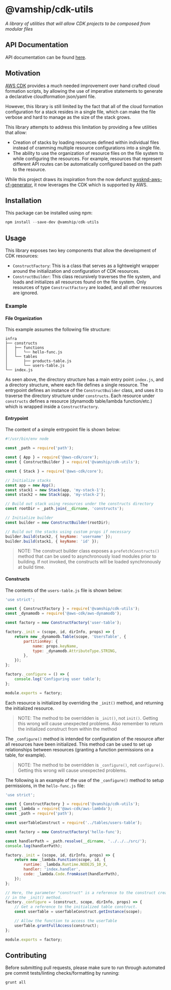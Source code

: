 # @vamship/cdk-utils

_A library of utilities that will allow CDK projects to be composed from modular files_

## API Documentation

API documentation can be found [here](https://vamship.github.io/cdk-utils).

## Motivation

[AWS CDK](https://docs.aws.amazon.com/cdk/latest/guide/home.html) provides a
much needed improvement over hand crafted cloud formation scripts, by allowing
the use of imperative statements to generate a declarative cloudformation
json/yaml file.

However, this library is still limited by the fact that all of the cloud
formation configuration for a stack resides in a single file, which can make the
file verbose and hard to manage as the size of the stack grows.

This library attempts to address this limitation by providing a few utilities
that allow:

-   Creation of stacks by loading resources defined within individual files
    instead of cramming multiple resource configurations into a single file.
-   The ability to use the organization of resource files on the file system to
    while configuring the resources. For example, resources that represent
    different API routes can be automatically configured based on the path to the
    resource.

While this project draws its inspiration from the now defunct
[wysknd-aws-cf-generator](https://github.com/vamship/grunt-wysknd-aws-cf-generator),
it now leverages the CDK which is supported by AWS.

## Installation

This package can be installed using npm:

```js
npm install --save-dev @vamship/cdk-utils
```

## Usage

This library exposes two key components that allow the development of CDK
resources:

-   `ConstructFactory`: This is a class that serves as a lightweight wrapper
    around the initialization and configuration of CDK resources.
-   `ConstructBuilder`: This class recursively traverses the file system, and
    loads and initializes all resources found on the file system. Only resources
    of type `ConstructFactory` are loaded, and all other resources are ignored.

### Example

#### File Organization

This example assumes the following file structure:

```
infra
├── constructs
│   ├── functions
│   │   └── hello-func.js
│   └── tables
│       ├── products-table.js
│       └── users-table.js
└── index.js
```

As seen above, the directory structure has a main entry point `index.js`, and
a directory structure, where each file defines a single resource. The entrypoint
defines an instance of the `ConstructBuilder` class, and uses it to traverse
the directory structure under `constructs`. Each resource under `constructs`
defines a resource (dynamodb table/lambda function/etc.) which is wrapped inside
a `ConstructFactory`.

#### Entrypoint

The content of a simple entrypoint file is shown below:

```js
#!/usr/bin/env node

const _path = require('path');

const { App } = require('@aws-cdk/core');
const { ConstructBuilder } = require('@vamship/cdk-utils');

const { Stack } = require('@aws-cdk/core');

// Initialize stacks
const app = new App();
const stack1 = new Stack(app, 'my-stack-1');
const stack2 = new Stack(app, 'my-stack-2');

// Build out stack using resources under the constructs directory
const rootDir = _path.join(__dirname, 'constructs');

// Initialize builder
const builder = new ConstructBuilder(rootDir);

// Build out the stacks using custom props if necessary
builder.build(stack2, { keyName: 'username' });
builder.build(stack1, { keyName: 'id' });
```

> NOTE: The construct builder class exposes a `prefetchConstructs()` method that
> can be used to asynchronously load modules prior to building. If not invoked,
> the constructs will be loaded synchronously at build time.

#### Constructs

The contents of the `users-table.js` file is shown below:

```js
'use strict';

const { ConstructFactory } = require('@vamship/cdk-utils');
const _dynamodb = require('@aws-cdk/aws-dynamodb');

const factory = new ConstructFactory('user-table');

factory._init = (scope, id, dirInfo, props) => {
    return new _dynamodb.Table(scope, 'UsersTable', {
        partitionKey: {
            name: props.keyName,
            type: _dynamodb.AttributeType.STRING,
        },
    });
};

factory._configure = () => {
    console.log('Configuring user table');
};

module.exports = factory;
```

Each resource is initialized by overriding the `_init()` method, and returning
the initialized resource.

> NOTE: The method to be overridden is `_init()`, not `init()`. Getting this
> wrong will cause unexpected problems. Also remember to return the initialized
> construct from within the method

The `_configure()` method is intended for configuration of the resource after all
resources have been initialized. This method can be used to set up relationships
between resources (granting a function permissions on a table, for example).

> NOTE: The method to be overridden is `_configure()`, not `configure()`.
> Getting this wrong will cause unexpected problems.

The following is an example of the use of the `_configure()` method to setup
permissions, in the `hello-func.js` file:

```js
'use strict';

const { ConstructFactory } = require('@vamship/cdk-utils');
const _lambda = require('@aws-cdk/aws-lambda');
const _path = require('path');

const userTableConstruct = require('../tables/users-table');

const factory = new ConstructFactory('hello-func');

const handlerPath = _path.resolve(__dirname, '../../../src/');
console.log(handlerPath);

factory._init = (scope, id, dirInfo, props) => {
    return new _lambda.Function(scope, id, {
        runtime: _lambda.Runtime.NODEJS_10_X,
        handler: 'index.handler',
        code: _lambda.Code.fromAsset(handlerPath),
    });
};

// Here, the parameter "construct" is a reference to the construct created
// in the _init() method.
factory._configure = (construct, scope, dirInfo, props) => {
    // Get a reference to the initialized table construct.
    const userTable = userTableConstruct.getInstance(scope);

    // Allow the function to access the userTable
    userTable.grantFullAccess(construct);
};

module.exports = factory;
```

## Contributing

Before submitting pull requests, please make sure to run through automated
pre commit tests/linting checks/formatting by running:

```js
grunt all
```
